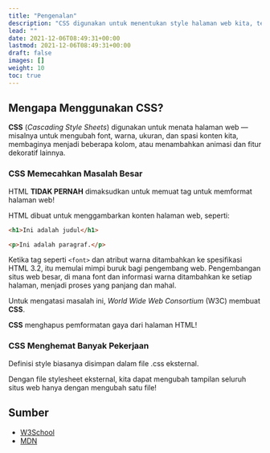 ```yaml
---
title: "Pengenalan"
description: "CSS digunakan untuk menentukan style halaman web kita, termasuk desain, tata letak, dan variasi tampilan untuk berbagai perangkat dan ukuran layar."
lead: ""
date: 2021-12-06T08:49:31+00:00
lastmod: 2021-12-06T08:49:31+00:00
draft: false
images: []
weight: 10
toc: true
---
```

## Mengapa Menggunakan CSS?
**CSS** (*Cascading Style Sheets*) digunakan untuk menata halaman web — misalnya untuk mengubah font, warna, ukuran, dan spasi konten kita, membaginya menjadi beberapa kolom, atau menambahkan animasi dan fitur dekoratif lainnya.


### CSS Memecahkan Masalah Besar

HTML **TIDAK PERNAH** dimaksudkan untuk memuat tag untuk memformat halaman web!

HTML dibuat untuk menggambarkan konten halaman web, seperti:

```html
<h1>Ini adalah judul</h1>

<p>Ini adalah paragraf.</p>
```

Ketika tag seperti `<font>` dan atribut warna ditambahkan ke spesifikasi HTML 3.2, itu memulai mimpi buruk bagi pengembang web. Pengembangan situs web besar, di mana font dan informasi warna ditambahkan ke setiap halaman, menjadi proses yang panjang dan mahal.

Untuk mengatasi masalah ini, *World Wide Web Consortium* (W3C) membuat **CSS**.

**CSS** menghapus pemformatan gaya dari halaman HTML!

### CSS Menghemat Banyak Pekerjaan

Definisi style biasanya disimpan dalam file .css eksternal.

Dengan file stylesheet eksternal, kita dapat mengubah tampilan seluruh situs web hanya dengan mengubah satu file!

## Sumber

- [W3School](https://www.w3schools.com/css/css_intro.asp)
- [MDN](https://developer.mozilla.org/en-US/docs/Learn/CSS/First_steps)
